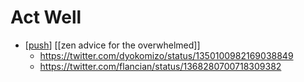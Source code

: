 # Act Well

- [[push]] [[zen advice for the overwhelmed]]
  - https://twitter.com/dyokomizo/status/1350100982169038849
  - https://twitter.com/flancian/status/1368280700718309382


[//begin]: # "Autogenerated link references for markdown compatibility"
[push]: push "Push"
[//end]: # "Autogenerated link references"